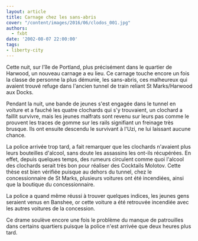 ```yaml
---
layout: article
title: Carnage chez les sans-abris
cover: "/content/images/2016/06/clodos_001.jpg"
authors:
  - fxbt
date: '2002-08-07 22:00:00'
tags:
- liberty-city
---
```


Cette nuit, sur l'île de Portland, plus précisément dans le quartier de Harwood, un nouveau carnage a eu lieu. Ce carnage touche encore un fois la classe de personne la plus démunie, les sans-abris, ces malheureux qui avaient trouvé refuge dans l'ancien tunnel de train reliant St Marks/Harwood aux Docks.

Pendant la nuit, une bande de jeunes s'est engagée dans le tunnel en voiture et a fauché les quatre clochards qui s'y trouvaient, un clochard a faillit survivre, mais les jeunes malfrats sont revenu sur leurs pas comme le prouvent les traces de gomme sur les rails signifiant un freinage très brusque. Ils ont ensuite descendu le survivant à l'Uzi, ne lui laissant aucune chance.

La police arrivée trop tard, a fait remarquer que les clochards n'avaient plus leurs bouteilles d'alcool, sans doute les assassins les ont-ils récupérées. En effet, depuis quelques temps, des rumeurs circulent comme quoi l'alcool des clochards serait très bon pour réaliser des Cocktails Molotov. Cette thèse est bien vérifiée puisque au dehors du tunnel, chez le concessionnaire de St Marks, plusieurs voitures ont été incendiées, ainsi que la boutique du concessionnaire.

La police a quand même réussi à trouver quelques indices, les jeunes gens seraient venus en Banshee, or cette voiture a été retrouvée incendiée avec les autres voitures de la concession.

Ce drame soulève encore une fois le problème du manque de patrouilles dans certains quartiers puisque la police n'est arrivée que deux heures plus tard.